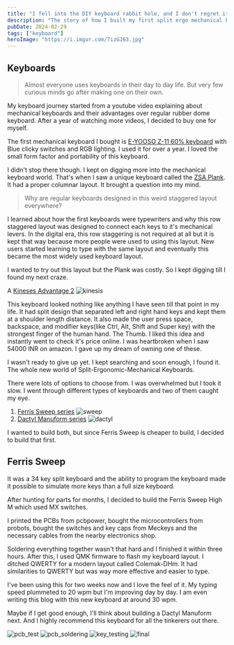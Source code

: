 ```yaml
---
title: "I fell into the DIY keyboard rabbit hole, and I don't regret it!"
description: "The story of how I built my first split ergo mechanical keyboard - a Ferris Sweep"
pubDate: 2024-02-29
tags: ["keyboard"]
heroImage: "https://i.imgur.com/7izGJ63.jpg"
---
```

## Keyboards
> Almost everyone uses keyboards in their day to day life. But very few curious minds
go after making one on their own.

My keyboard journey started from a youtube video explaining about mechanical keyboards
and their advantages over regular rubber dome keyboard. After a year of watching more videos,
I decided to buy one for myself.

The first mechanical keyboard I bought is [E-YOOSO Z-11 60% keyboard](https://www.amazon.in/gp/product/B0B12GKBFQ/) with Blue clicky
switches and RGB lighting. I used it for over a year. I loved the small form factor
and portability of this keyboard.

I didn't stop there though. I kept on digging more into the mechanical keyboard world.
That's when I saw a unique keyboard called the [ZSA Plank](https://www.zsa.io/planck/). It had a proper columnar layout.
It brought a question into my mind.

> Why are regular keyboards designed in this weird staggered layout everywhere?

I learned about how the first keyboards were typewriters and why this row staggered layout was
designed to connect each keys to it's mechanical levers. In the digital era, this row staggering is not
required at all but it is kept that way because more people were used to using this layout.
New users started learning to type with the same layout and eventually this became the most
widely used keyboard layout.

I wanted to try out this layout but the Plank was costly. So I kept digging till I found my next craze.

A [Kineses Advantage 2](https://kinesis-ergo.com/keyboards/advantage2-keyboard/)
![kinesis](https://kinesis-ergo.com/wp-content/uploads/advantage2-glow.png)

This keyboard looked nothing like anything I have seen till that point in my life.
It had split design that separated left and right hand keys and kept them at a shoulder length distance.
It also made the user press space, backspace, and modifier keys(like Ctrl, Alt, Shift and Super key) with the
strongest finger of the human hand. The Thumb. I liked this idea and instantly went to check it's
price online. I was heartbroken when I saw 54000 INR on amazon. I gave up my dream of owning one of these.

I wasn't ready to give up yet. I kept searching and soon enough, I found it. The whole new world of
Split-Ergonomic-Mechanical Keyboards.

There were lots of options to choose from. I was overwhelmed but I took it slow.
I went through different types of keyboards and two of them caught my eye.
1. [Ferris Sweep series](https://github.com/davidphilipbarr/Sweep)
![sweep](https://github.com/davidphilipbarr/Sweep/assets/27895007/97e13cdc-b84b-4545-8e09-139a4bb935e5)
2. [Dactyl Manuform series](https://github.com/tshort/dactyl-keyboard)
![dactyl](https://i.redd.it/3vj76judqa151.jpg)

I wanted to build both, but since Ferris Sweep is cheaper to build, I decided to
build that first.

## Ferris Sweep

It was a 34 key split keyboard and the ability to program the keyboard made it possible to simulate more
keys than a full size keyboard.

After hunting for parts for months, I decided to build the Ferris Sweep High M which
used MX switches.

I printed the PCBs from pcbpower, bought the microcontrollers from probots, bought the switches and key caps from
Meckeys and the necessary cables from the nearby electronics shop.

Soldering everything together wasn't that hard and I finished it within three hours.
After this, I used QMK firmware to flash my keyboard layout. I ditched QWERTY for a
modern layout called Colemak-DHm. It had similarities to QWERTY but was way more effective and easier to type.

I've been using this for two weeks now and I love the feel of it. My typing speed plummeted to
20 wpm but I'm improving day by day. I am even writing this blog with this new keyboard
at around 30 wpm.

Maybe if I get good enough, I'll think about building a Dactyl Manuform next.
And I highly recommend this keyboard for all the tinkerers out there.

![pcb_test](https://i.imgur.com/gBZiH2X.jpg)
![pcb_soldering](https://i.imgur.com/LFOKBDn.jpg)
![key_testing](https://i.imgur.com/4LceDpI.jpg)
![final](https://i.imgur.com/1WHbE81.jpg)
